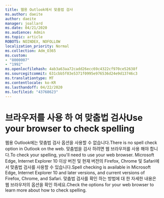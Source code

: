 ```yaml
---
title: 웹용 Outlook에서 맞춤법 검사
ms.author: daeite
author: daeite
manager: joallard
ms.date: 04/21/2020
ms.audience: Admin
ms.topic: article
ROBOTS: NOINDEX, NOFOLLOW
localization_priority: Normal
ms.collection: Adm_O365
ms.custom:
- "8000007"
- "1992"
ms.openlocfilehash: 4ab3a63aa72cadd26ecc69c4322cf970ce52638f
ms.sourcegitcommit: 631cbb5f03e5371f0995e976536d24e9d13746c3
ms.translationtype: MT
ms.contentlocale: ko-KR
ms.lasthandoff: 04/22/2020
ms.locfileid: "43768623"
---
```

# <a name="use-your-browser-to-check-spelling"></a><span data-ttu-id="f4ac9-102">브라우저를 사용 하 여 맞춤법 검사</span><span class="sxs-lookup"><span data-stu-id="f4ac9-102">Use your browser to check spelling</span></span>

<span data-ttu-id="f4ac9-103">웹용 Outlook에는 맞춤법 검사 옵션을 사용할 수 없습니다.</span><span class="sxs-lookup"><span data-stu-id="f4ac9-103">There is no spell check option in Outlook on the web.</span></span> <span data-ttu-id="f4ac9-104">맞춤법을 검사 하려면 웹 브라우저를 사용 해야 합니다.</span><span class="sxs-lookup"><span data-stu-id="f4ac9-104">To check your spelling, you'll need to use your web browser.</span></span> <span data-ttu-id="f4ac9-105">Microsoft Edge, Internet Explorer 10 이상 버전 및 현재 버전의 Firefox, Chrome 및 Safari에서 맞춤법 검사를 사용할 수 있습니다.</span><span class="sxs-lookup"><span data-stu-id="f4ac9-105">Spell checking is available in Microsoft Edge, Internet Explorer 10 and later versions, and current versions of Firefox, Chrome, and Safari.</span></span> <span data-ttu-id="f4ac9-106">맞춤법 검사를 확인 하는 방법에 대 한 자세한 내용은 웹 브라우저의 옵션을 확인 하세요.</span><span class="sxs-lookup"><span data-stu-id="f4ac9-106">Check the options for your web browser to learn more about how to check spelling.</span></span>